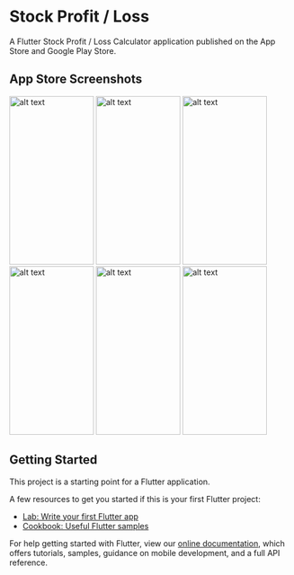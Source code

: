 # Stock Profit / Loss

A Flutter Stock Profit / Loss Calculator application published on the App Store and Google Play Store.

## App Store Screenshots
<img src="https://user-images.githubusercontent.com/70993825/129511349-3925b96c-3a9b-4617-b568-efac07106431.JPG" alt="alt text" width="150" height="300"> <img src="https://user-images.githubusercontent.com/70993825/129511394-df93e966-389a-40cc-8fc7-f6a6852b032f.JPG" alt="alt text" width="150" height="300"> <img src="https://user-images.githubusercontent.com/70993825/129511418-607975ed-74d7-4604-850b-44cc6482cb6b.JPG" alt="alt text" width="150" height="300"> <img src="https://user-images.githubusercontent.com/70993825/129511438-745aee09-fbd4-4702-a160-a6ff08d5ca07.JPG" alt="alt text" width="150" height="300"> <img src="https://user-images.githubusercontent.com/70993825/129511454-209af9af-0190-4c1a-8433-082b3d4a1b3a.JPG" alt="alt text" width="150" height="300"> <img src="https://user-images.githubusercontent.com/70993825/129511467-880f9366-8c33-45f1-9301-e07704e82883.JPG" alt="alt text" width="150" height="300">

## Getting Started

This project is a starting point for a Flutter application.

A few resources to get you started if this is your first Flutter project:

- [Lab: Write your first Flutter app](https://flutter.dev/docs/get-started/codelab)
- [Cookbook: Useful Flutter samples](https://flutter.dev/docs/cookbook)

For help getting started with Flutter, view our
[online documentation](https://flutter.dev/docs), which offers tutorials,
samples, guidance on mobile development, and a full API reference.
